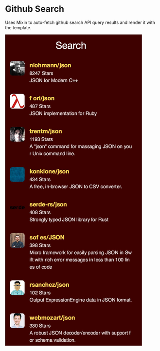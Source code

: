 # Github Search

Uses Mixin to auto-fetch github search API query results and render it with the template.

![](demo.jpg)